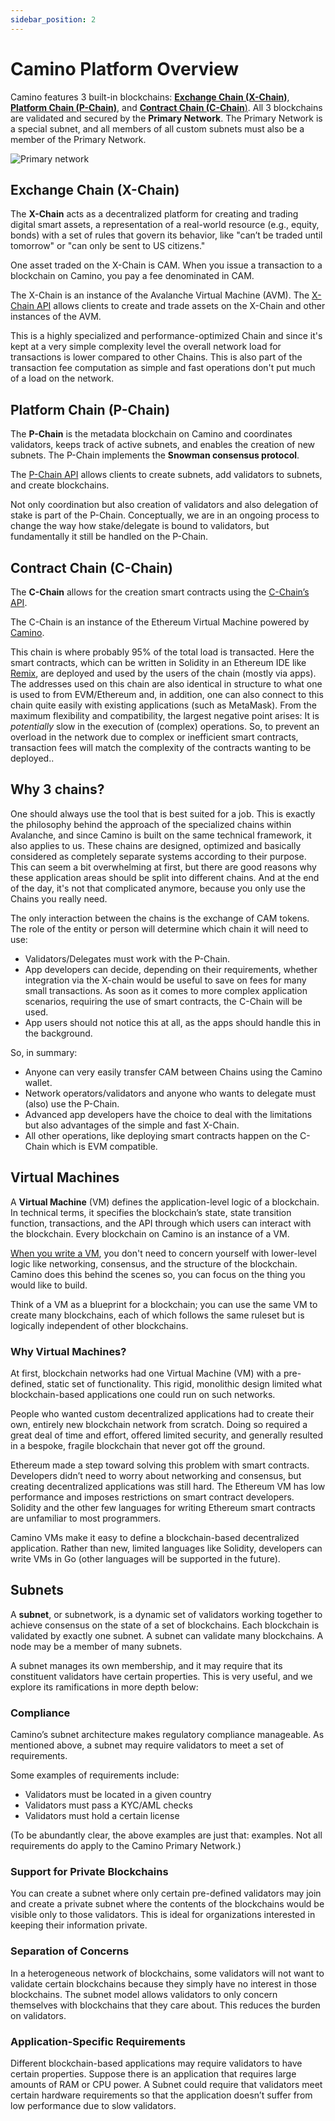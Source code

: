 ```yaml
---
sidebar_position: 2
---
```


# Camino Platform Overview

Camino features 3 built-in blockchains: [**Exchange Chain (X-Chain)**](#exchange-chain-x-chain), [**Platform Chain (P-Chain)**](#platform-chain-p-chain), and [**Contract Chain (C-Chain**)](#contract-chain-c-chain). All 3 blockchains are validated and secured by the **Primary Network**. The Primary Network is a special subnet, and all members of all custom subnets must also be a member of the Primary Network.

![Primary network](/img/about/platform-overview/primary-network.png)

## Exchange Chain (X-Chain)

The **X-Chain** acts as a decentralized platform for creating and trading digital smart assets, a representation of a real-world resource (e.g., equity, bonds) with a set of rules that govern its behavior, like "can’t be traded until tomorrow" or "can only be sent to US citizens."

One asset traded on the X-Chain is CAM. When you issue a transaction to a blockchain on Camino, you pay a fee denominated in CAM.

The X-Chain is an instance of the Avalanche Virtual Machine (AVM). The [X-Chain API](../developer/apis/camino-node-apis/x-chain.mdx) allows clients to create and trade assets on the X-Chain and other instances of the AVM.

This is a highly specialized and performance-optimized Chain and since it's kept at a very simple complexity level the overall network load for transactions is lower compared to other Chains. This is also part of the transaction fee computation as simple and fast operations don't put much of a load on the network.

## Platform Chain (P-Chain)

The **P-Chain** is the metadata blockchain on Camino and coordinates validators, keeps track of active subnets, and enables the creation of new subnets. The P-Chain implements the **Snowman consensus protocol**.

The [P-Chain API](../developer/apis/camino-node-apis/p-chain.md) allows clients to create subnets, add validators to subnets, and create blockchains.

Not only coordination but also creation of validators and also delegation of stake is part of the P-Chain. Conceptually, we are in an ongoing process to change the way how stake/delegate is bound to validators, but fundamentally it still be handled on the P-Chain.

## Contract Chain (C-Chain)

The **C-Chain** allows for the creation smart contracts using the [C-Chain’s API](../developer/apis/camino-node-apis/c-chain.md).

The C-Chain is an instance of the Ethereum Virtual Machine powered by [Camino](../).

This chain is where probably 95% of the total load is transacted. Here the smart contracts, which can be written in Solidity in an Ethereum IDE like [Remix](https://remix.ethereum.org), are deployed and used by the users of the chain (mostly via apps). The addresses used on this chain are also identical in structure to what one is used to from EVM/Ethereum and, in addition, one can also connect to this chain quite easily with existing applications (such as MetaMask).
From the maximum flexibility and compatibility, the largest negative point arises: It is _potentially_ slow in the execution of (complex) operations. So, to prevent an overload in the network due to complex or inefficient smart contracts, transaction fees will match the complexity of the contracts wanting to be deployed..

## Why 3 chains?

One should always use the tool that is best suited for a job. This is exactly the philosophy behind the approach of the specialized chains within Avalanche, and since Camino is built on the same technical framework, it also applies to us. These chains are designed, optimized and basically considered as completely separate systems according to their purpose.
This can seem a bit overwhelming at first, but there are good reasons why these application areas should be split into different chains. And at the end of the day, it's not that complicated anymore, because you only use the Chains you really need.

The only interaction between the chains is the exchange of CAM tokens. The role of the entity or person will determine which chain it will need to use:

- Validators/Delegates must work with the P-Chain.
- App developers can decide, depending on their requirements, whether integration via the X-chain would be useful to save on fees for many small transactions. As soon as it comes to more complex application scenarios, requiring the use of smart contracts, the C-Chain will be used.
- App users should not notice this at all, as the apps should handle this in the background.

So, in summary:

- Anyone can very easily transfer CAM between Chains using the Camino wallet.
- Network operators/validators and anyone who wants to delegate must (also) use the P-Chain.
- Advanced app developers have the choice to deal with the limitations but also advantages of the simple and fast X-Chain.
- All other operations, like deploying smart contracts happen on the C-Chain which is EVM compatible.

## Virtual Machines

A **Virtual Machine** (VM) defines the application-level logic of a blockchain. In technical terms, it specifies the blockchain’s state, state transition function, transactions, and the API through which users can interact with the blockchain. Every blockchain on Camino is an instance of a VM.

[When you write a VM](./developer/guides/create-a-virtual-machine-vm.md), you don't need to concern yourself with lower-level logic like networking, consensus, and the structure of the blockchain. Camino does this behind the scenes so, you can focus on the thing you would like to build.

Think of a VM as a blueprint for a blockchain; you can use the same VM to create many blockchains, each of which follows the same ruleset but is logically independent of other blockchains.

### Why Virtual Machines?

At first, blockchain networks had one Virtual Machine (VM) with a pre-defined, static set of functionality. This rigid, monolithic design limited what blockchain-based applications one could run on such networks.

People who wanted custom decentralized applications had to create their own, entirely new blockchain network from scratch. Doing so required a great deal of time and effort, offered limited security, and generally resulted in a bespoke, fragile blockchain that never got off the ground.

Ethereum made a step toward solving this problem with smart contracts. Developers didn’t need to worry about networking and consensus, but creating decentralized applications was still hard. The Ethereum VM has low performance and imposes restrictions on smart contract developers. Solidity and the other few languages for writing Ethereum smart contracts are unfamiliar to most programmers.

Camino VMs make it easy to define a blockchain-based decentralized application. Rather than new, limited languages like Solidity, developers can write VMs in Go (other languages will be supported in the future).

## Subnets

A **subnet**, or subnetwork, is a dynamic set of validators working together to achieve consensus on the state of a set of blockchains. Each blockchain is validated by exactly one subnet. A subnet can validate many blockchains. A node may be a member of many subnets.

A subnet manages its own membership, and it may require that its constituent validators have certain properties. This is very useful, and we explore its ramifications in more depth below:

### Compliance

Camino’s subnet architecture makes regulatory compliance manageable. As mentioned above, a subnet may require validators to meet a set of requirements.

Some examples of requirements include:

- Validators must be located in a given country
- Validators must pass a KYC/AML checks
- Validators must hold a certain license

(To be abundantly clear, the above examples are just that: examples. Not all requirements do apply to the Camino Primary Network.)

### Support for Private Blockchains

You can create a subnet where only certain pre-defined validators may join and create a private subnet where the contents of the blockchains would be visible only to those validators. This is ideal for organizations interested in keeping their information private.

### Separation of Concerns

In a heterogeneous network of blockchains, some validators will not want to validate certain blockchains because they simply have no interest in those blockchains. The subnet model allows validators to only concern themselves with blockchains that they care about. This reduces the burden on validators.

### Application-Specific Requirements

Different blockchain-based applications may require validators to have certain properties. Suppose there is an application that requires large amounts of RAM or CPU power. A Subnet could require that validators meet certain hardware requirements so that the application doesn’t suffer from low performance due to slow validators.
